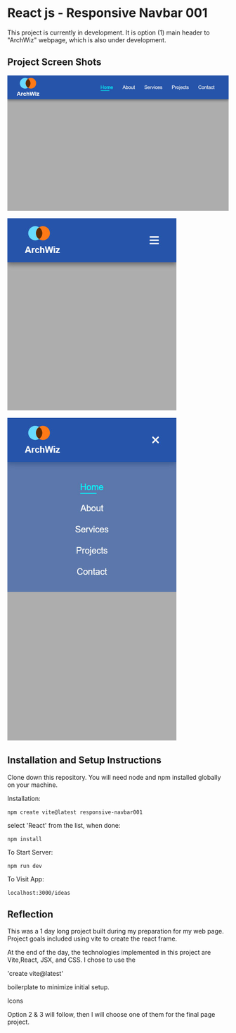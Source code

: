 # React js - Responsive Navbar 001

This project is currently in development. It is option (1) main header to "ArchWiz" webpage, which is also under development.

## Project Screen Shots

![Screen shot 001](src/assets/Screen-Shot001.jpg)

![Screen shot 002](src/assets/Screen-Shot002.jpg)

![Screen shot 003](src/assets/Screen-Shot003.jpg)

## Installation and Setup Instructions

Clone down this repository. You will need node and npm installed globally on your machine.

Installation:
```
npm create vite@latest responsive-navbar001
```
select 'React' from the list, when done:
```
npm install
```

To Start Server:
```
npm run dev
```

To Visit App:
```
localhost:3000/ideas
```

## Reflection

This was a 1 day long project built during my preparation for my web page. Project goals included using vite to create the react frame.

At the end of the day, the technologies implemented in this project are Vite,React, JSX, and CSS. I chose to use the

 'create vite@latest' 

boilerplate to minimize initial setup.

Icons 

Option 2 & 3 will follow, then I will choose one of them for the final page project.
